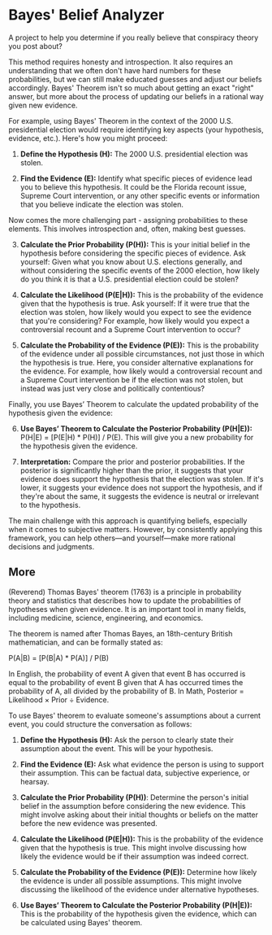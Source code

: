 # Bayes' Belief Analyzer

A project to help you determine if you really believe that conspiracy theory you post about?

This method requires honesty and introspection. It also requires an understanding that we often don't have hard numbers for these probabilities, but we can still make educated guesses and adjust our beliefs accordingly. Bayes' Theorem isn't so much about getting an exact "right" answer, but more about the process of updating our beliefs in a rational way given new evidence.

For example, using Bayes' Theorem in the context of the 2000 U.S. presidential election would require identifying key aspects (your hypothesis, evidence, etc.). Here's how you might proceed:

1. **Define the Hypothesis (H):** The 2000 U.S. presidential election was stolen.

2. **Find the Evidence (E):** Identify what specific pieces of evidence lead you to believe this hypothesis. It could be the Florida recount issue, Supreme Court intervention, or any other specific events or information that you believe indicate the election was stolen.

Now comes the more challenging part - assigning probabilities to these elements. This involves introspection and, often, making best guesses.

3. **Calculate the Prior Probability (P(H)):** This is your initial belief in the hypothesis before considering the specific pieces of evidence. Ask yourself: Given what you know about U.S. elections generally, and without considering the specific events of the 2000 election, how likely do you think it is that a U.S. presidential election could be stolen?

4. **Calculate the Likelihood (P(E|H)):** This is the probability of the evidence given that the hypothesis is true. Ask yourself: If it were true that the election was stolen, how likely would you expect to see the evidence that you're considering? For example, how likely would you expect a controversial recount and a Supreme Court intervention to occur?

5. **Calculate the Probability of the Evidence (P(E)):** This is the probability of the evidence under all possible circumstances, not just those in which the hypothesis is true. Here, you consider alternative explanations for the evidence. For example, how likely would a controversial recount and a Supreme Court intervention be if the election was not stolen, but instead was just very close and politically contentious?

Finally, you use Bayes’ Theorem to calculate the updated probability of the hypothesis given the evidence:

6. **Use Bayes’ Theorem to Calculate the Posterior Probability (P(H|E)):** P(H|E) = [P(E|H) * P(H)] / P(E). This will give you a new probability for the hypothesis given the evidence.

7. **Interpretation:** Compare the prior and posterior probabilities. If the posterior is significantly higher than the prior, it suggests that your evidence does support the hypothesis that the election was stolen. If it's lower, it suggests your evidence does not support the hypothesis, and if they're about the same, it suggests the evidence is neutral or irrelevant to the hypothesis.

The main challenge with this approach is quantifying beliefs, especially when it comes to subjective matters. However, by consistently applying this framework, you can help others—and yourself—make more rational decisions and judgments.


## More
(Reverend) Thomas Bayes' theorem (1763) is a principle in probability theory and statistics that describes how to update the probabilities of hypotheses when given evidence. It is an important tool in many fields, including medicine, science, engineering, and economics.

The theorem is named after Thomas Bayes, an 18th-century British mathematician, and can be formally stated as:

P(A|B) = [P(B|A) * P(A)] / P(B)

In English, the probability of event A given that event B has occurred is equal to the probability of event B given that A has occurred times the probability of A, all divided by the probability of B. In Math, Posterior = Likelihood × Prior ÷ Evidence.

To use Bayes' theorem to evaluate someone's assumptions about a current event, you could structure the conversation as follows:

1. **Define the Hypothesis (H):** Ask the person to clearly state their assumption about the event. This will be your hypothesis.

2. **Find the Evidence (E):** Ask what evidence the person is using to support their assumption. This can be factual data, subjective experience, or hearsay.

3. **Calculate the Prior Probability (P(H))**: Determine the person's initial belief in the assumption before considering the new evidence. This might involve asking about their initial thoughts or beliefs on the matter before the new evidence was presented.

4. **Calculate the Likelihood (P(E|H)):** This is the probability of the evidence given that the hypothesis is true. This might involve discussing how likely the evidence would be if their assumption was indeed correct.

5. **Calculate the Probability of the Evidence (P(E)):** Determine how likely the evidence is under all possible assumptions. This might involve discussing the likelihood of the evidence under alternative hypotheses.

6. **Use Bayes’ Theorem to Calculate the Posterior Probability (P(H|E)):** This is the probability of the hypothesis given the evidence, which can be calculated using Bayes' theorem.
